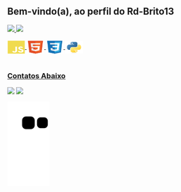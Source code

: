 ## Bem-vindo(a), ao perfil do Rd-Brito13 

 <div>
   <a href="https://github.com/Rd-Brito13">
   <img height="180em" src="https://github-readme-stats.vercel.app/api?username=Rd-Brito13&show_icons=true&theme=dracula&include_all_commits=true&count_private=true"/>
   <img height="180em" src="https://github-readme-stats.vercel.app/api/top-langs/?username=Rd-Brito13&layout=compact&langs_count=6&theme=tokyonight"/>

</div>
<div style="display: inline_block"><br>
  <img align="center" alt="Js" height="30" width="40" src="https://raw.githubusercontent.com/devicons/devicon/master/icons/javascript/javascript-plain.svg">
  <img align="center" alt="HTML" height="30" width="40" src="https://raw.githubusercontent.com/devicons/devicon/master/icons/html5/html5-original.svg">
  <img align="center" alt="CSS" height="30" width="40" src="https://raw.githubusercontent.com/devicons/devicon/master/icons/css3/css3-original.svg">
  <img align="center" alt="Python" height="30" width="40" src="https://raw.githubusercontent.com/devicons/devicon/master/icons/python/python-original.svg">
 
          
          
</div>
 
 <br>
 
  ### Contatos Abaixo
 
<div> 
 
  <a href = "brito.rd13@gmail.com"><img src="https://img.shields.io/badge/-Gmail-%23333?style=for-the-badge&logo=gmail&logoColor=white" target="_blank"></a>
  <a href="https://www.linkedin.com/in/ricardohdias" target="_blank"><img src="https://img.shields.io/badge/-LinkedIn-%230077B5?style=for-the-badge&logo=linkedin&logoColor=white" target="_blank"></a> 
  
            
          
 
  ![Snake animation](https://github.com/Rd-Brito13/Rd-Brito13/blob/output/github-contribution-grid-snake.svg)

</div>
